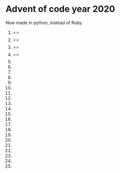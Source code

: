 # Advent of code year 2020

Now made in python, instead of Ruby.

1. ⭐⭐
1. ⭐⭐
1. ⭐⭐
1. ⭐⭐
1. 
1. 
1. 
1. 
1. 
1. 
1. 
1. 
1. 
1. 
1. 
1. 
1. 
1. 
1. 
1. 
1. 
1. 
1. 
1. 
1. 

 
